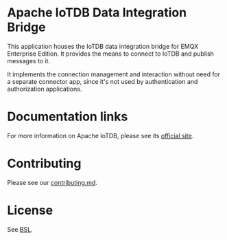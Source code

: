 # Apache IoTDB Data Integration Bridge

This application houses the IoTDB data integration bridge for EMQX Enterprise
 Edition. It provides the means to connect to IoTDB and publish messages to it.

It implements the connection management and interaction without need for a
 separate connector app, since it's not used by authentication and authorization
 applications.

# Documentation links

For more information on Apache IoTDB, please see its [official
 site](https://iotdb.apache.org/).

<!---
# Configurations

Please see [our official
 documentation](https://www.emqx.io/docs/en/v5.0/data-integration/data-bridge-iotdb.html)
 for more detailed info.
--->

# Contributing
Please see our [contributing.md](../../CONTRIBUTING.md).

# License

See [BSL](./BSL.txt).
